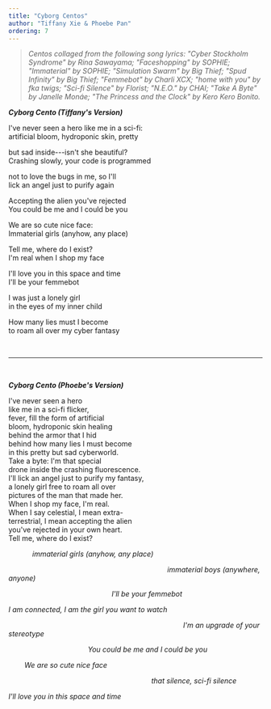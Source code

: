 ```yaml
---
title: "Cyborg Centos"
author: "Tiffany Xie & Phoebe Pan"
ordering: 7
---
```


> _Centos collaged from the following song lyrics: "Cyber Stockholm Syndrome" by Rina Sawayama; "Faceshopping" by SOPHIE; "Immaterial" by SOPHIE; "Simulation Swarm" by Big Thief; "Spud Infinity" by Big Thief; "Femmebot" by Charli XCX; "home with you" by fka twigs; "Sci-fi Silence" by Florist; "N.E.O." by CHAI; "Take A Byte" by Janelle Monáe; "The Princess and the Clock" by Kero Kero Bonito._

**_Cyborg Cento (Tiffany's Version)_**

I've never seen a hero like me in a sci-fi:\
artificial bloom, hydroponic skin, pretty

but sad inside---isn't she beautiful?\
Crashing slowly, your code is programmed

not to love the bugs in me, so I'll\
lick an angel just to purify again

Accepting the alien you've rejected\
You could be me and I could be you

We are so cute nice face:\
Immaterial girls (anyhow, any place)

Tell me, where do I exist?\
I'm real when I shop my face

I'll love you in this space and time\
I'll be your femmebot

I was just a lonely girl\
in the eyes of my inner child

How many lies must I become\
to roam all over my cyber fantasy

<br>

---
<br>

**_Cyborg Cento (Phoebe's Version)_**

I've never seen a hero\
like me in a sci-fi flicker,\
fever, fill the form of artificial\
bloom, hydroponic skin healing\
behind the armor that I hid\
behind how many lies I must become\
in this pretty but sad cyberworld.\
Take a byte: I'm that special\
drone inside the crashing fluorescence.\
I'll lick an angel just to purify my fantasy,\
a lonely girl free to roam all over\
pictures of the man that made her.\
When I shop my face, I'm real.\
When I say celestial, I mean extra-\
terrestrial, I mean accepting the alien\
you've rejected in your own heart.\
Tell me, where do I exist?

            *immaterial girls (anyhow, any place)*

                                                                                *immaterial boys (anywhere, anyone)*

                                                    *I'll be your femmebot*

*I am connected, I am the girl you want to watch*

                                                                                        *I'm an upgrade of your stereotype*

                                        *You could be me and I could be you*

        *We are so cute nice face*

                                                                        *that silеnce, sci-fi silence*

*I'll love you in this space and time*
